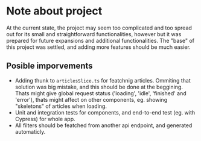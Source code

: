 # Note about project

At the current state, the project may seem too complicated and too spread out for its small and straightforward functionalities, however but it was prepared for future expansions and additional functionalities. The "base" of this project was settled, and adding more features should be much easier.

## Posible imporvements

-   Adding thunk to `articlesSlice.ts` for featchnig articles. Ommiting that solution was big mistake, and this should be done at the beggining. Thats might give global request status ('loading', 'idle', 'finished' and 'error'), thats might affect on other components, eg. showing "skeletons" of articles when loading.
-   Unit and integration tests for components, and end-to-end test (eg. with Cypress) for whole app.
-   All filters should be featched from another api endpoint, and generated automaticly.
